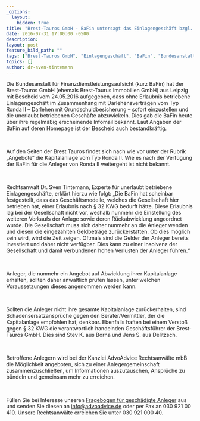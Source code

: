 ```yaml
---
_options:
  layout:
    hidden: true
title: "Brest-Tauros GmbH - BaFin untersagt das Einlagengeschäft bzgl. Ronda II"
date: 2016-07-31 17:00:00 -0500
description:
layout: post
feature_bild_path: ""
tags: ["Brest-Tauros GmbH", "Einlagengeschäft", "BaFin", "Bundesanstalt für Finanzdienstleistungsaufsicht", "Abwicklung", "Darlehen mit Grundschuldbesicherung", "Ronda II", "Einstellung", "Haftung", "Anleger", "Anlegergemeinschaft", "Kreditwesengesetz", "KWG"]
topics: []
author: dr-sven-tintemann
---
```


Die Bundesanstalt für Finanzdienstleistungsaufsicht (kurz BaFin) hat der Brest-Tauros GmbH (ehemals Brest-Taurus Immobilien GmbH) aus Leipzig mit Bescheid vom 24.05.2016 aufgegeben, dass ohne Erlaubnis betriebene Einlagengeschäft im Zusammenhang mit Darlehensverträgen vom Typ Ronda II – Darlehen mit Grundschuldbesicherung – sofort einzustellen und die unerlaubt betriebenen Geschäfte abzuwickeln. Dies gab die BaFin heute über ihre regelmäßig erscheinende Infomail bekannt. Laut Angaben der BaFin auf deren Homepage ist der Bescheid auch bestandkräftig.

&nbsp;

Auf den Seiten der Brest Tauros findet sich nach wie vor unter der Rubrik „Angebote“ die Kapitalanlage vom Typ Ronda II. Wie es nach der Verfügung der BaFin für die Anleger von Ronda II weitergeht ist nicht bekannt.

&nbsp;

Rechtsanwalt Dr. Sven Tintemann, Experte für unerlaubt betriebene Einlagengeschäfte, erklärt hierzu wie folgt: „Die BaFin hat scheinbar festgestellt, dass das Geschäftsmodelle, welches die Gesellschaft hier betrieben hat, einer Erlaubnis nach § 32 KWG bedurft hätte. Diese Erlaubnis lag bei der Gesellschaft nicht vor, weshalb nunmehr die Einstellung des weiteren Verkaufs der Anlage sowie deren Rückabwicklung angeordnet wurde. Die Gesellschaft muss sich daher nunmehr an die Anleger wenden und diesen die eingezahlten Geldbeträge zurückerstatten. Ob dies möglich sein wird, wird die Zeit zeigen. Oftmals sind die Gelder der Anleger bereits investiert und daher nicht verfügbar. Dies kann zu einer Insolvenz der Gesellschaft und damit verbundenen hohen Verlusten der Anleger führen.“

&nbsp;

Anleger, die nunmehr ein Angebot auf Abwicklung ihrer Kapitalanlage erhalten, sollten daher anwaltlich prüfen lassen, unter welchen Voraussetzungen dieses angenommen werden kann.

&nbsp;

Sollten die Anleger nicht ihre gesamte Kapitalanlage zurückerhalten, sind Schadensersatzansprüche gegen den Berater/Vermittler, der die Kapitalanlage empfohlen hat, denkbar. Ebenfalls haften bei einem Verstoß gegen § 32 KWG die verantwortlich handelnden Geschäftsführer der Brest-Tauros GmbH. Dies sind Stev K. aus Borna und Jens S. aus Delitzsch.

&nbsp;

Betroffene Anlegern wird bei der Kanzlei AdvoAdvice Rechtsanwälte mbB die Möglichkeit angeboten, sich zu einer Anlegergemeinschaft zusammenzuschließen, um Informationen auszutauschen, Ansprüche zu bündeln und gemeinsam mehr zu erreichen.

&nbsp;

Füllen Sie bei Interesse unseren [Fragebogen für geschädigte Anleger](/uploads/dokumente/Fragebogen_f_r_gesch_digte_Anleger.pdf "Fragebogen Brest-Tauros GmbH") aus und senden Sie diesen an [info@advoadvice.de](mailto:info@advoadvice.de "Link: mailto:info@advoadvice.de") oder per Fax an 030 921 00 410. Unsere Rechtsanwälte erreichen Sie unter 030 921 000 40.

  

